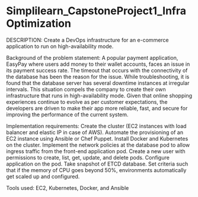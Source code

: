 # Simplilearn_CapstoneProject1_InfraOptimization
DESCRIPTION:
Create a DevOps infrastructure for an e-commerce application to run on high-availability mode.

Background of the problem statement:
A popular payment application, EasyPay where users add money to their wallet accounts, faces an issue in its payment success rate. The timeout that occurs with the connectivity of the database has been the reason for the issue.
While troubleshooting, it is found that the database server has several downtime instances at irregular intervals. This situation compels the company to create their own infrastructure that runs in high-availability mode.
Given that online shopping experiences continue to evolve as per customer expectations, the developers are driven to make their app more reliable, fast, and secure for improving the performance of the current system.

Implementation requirements:
Create the cluster (EC2 instances with load balancer and elastic IP in case of AWS).
Automate the provisioning of an EC2 instance using Ansible or Chef Puppet.
Install Docker and Kubernetes on the cluster.
Implement the network policies at the database pod to allow ingress traffic from the front-end application pod.
Create a new user with permissions to create, list, get, update, and delete pods.
Configure application on the pod.
Take snapshot of ETCD database.
Set criteria such that if the memory of CPU goes beyond 50%, environments automatically get scaled up and configured.

Tools used:
EC2, Kubernetes, Docker, and Ansible
